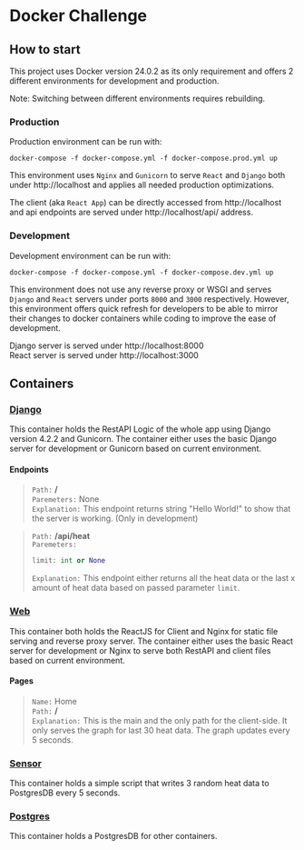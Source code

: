 # Docker Challenge

## How to start

This project uses Docker version 24.0.2 as its only requirement and offers 2 different environments for development and production.

Note: Switching between different environments requires rebuilding.

### Production

Production environment can be run with:

```
docker-compose -f docker-compose.yml -f docker-compose.prod.yml up
```

This environment uses `Nginx` and `Gunicorn` to serve `React` and `Django` both under http://localhost and applies all needed production optimizations.

The client (aka `React App`) can be directly accessed from http://localhost and api endpoints are served under http://localhost/api/ address.

### Development

Development environment can be run with:

```
docker-compose -f docker-compose.yml -f docker-compose.dev.yml up
```

This environment does not use any reverse proxy or WSGI and serves `Django` and `React` servers under ports `8000` and `3000` respectively. However, this environment offers quick refresh for developers to be able to mirror their changes to docker containers while coding to improve the ease of development.

Django server is served under http://localhost:8000  
React server is served under http://localhost:3000

## Containers

### <u>Django</u>

This container holds the RestAPI Logic of the whole app using Django version 4.2.2 and Gunicorn. The container either uses the basic Django server for development or Gunicorn based on current environment.

#### <b>Endpoints</b>

> `Path:` **/**  
> `Paremeters:` None  
> `Explanation:` This endpoint returns string "Hello World!" to show that the server is working. (Only in development)

> `Path:` **/api/heat**  
> `Paremeters:`
>
> ```py
> limit: int or None
> ```
>
> `Explanation:` This endpoint either returns all the heat data or the last x amount of heat data based on passed parameter `limit`.

### <u>Web</u>

This container both holds the ReactJS for Client and Nginx for static file serving and reverse proxy server. The container either uses the basic React server for development or Nginx to serve both RestAPI and client files based on current environment.

#### <b>Pages</b>

> `Name:` Home  
> `Path:` **/**  
> `Explanation:` This is the main and the only path for the client-side. It only serves the graph for last 30 heat data. The graph updates every 5 seconds.

### <u>Sensor</u>

This container holds a simple script that writes 3 random heat data to PostgresDB every 5 seconds.

### <u>Postgres</u>

This container holds a PostgresDB for other containers.
